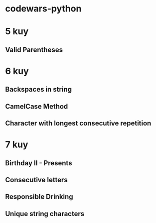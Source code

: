# codewars-python

# 5 kuy
## Valid Parentheses

# 6 kuy
## Backspaces in string
## CamelCase Method
## Character with longest consecutive repetition


# 7 kuy
## Birthday II - Presents
## Consecutive letters
## Responsible Drinking
## Unique string characters
